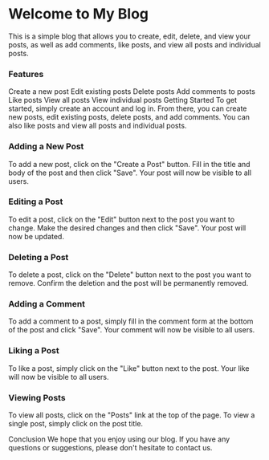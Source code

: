 <h1>  Welcome to My Blog</h1> 

This is a simple blog that allows you to create, edit, delete, and view your posts, as well as add comments, like posts, and view all posts and individual posts.

<h3> Features</h3> 
Create a new post
Edit existing posts
Delete posts
Add comments to posts
Like posts
View all posts
View individual posts
Getting Started
To get started, simply create an account and log in. From there, you can create new posts, edit existing posts, delete posts, and add comments. You can also like posts and view all posts and individual posts.

<h3> Adding a New Post</h3> 
To add a new post, click on the "Create a Post" button. Fill in the title and body of the post and then click "Save". Your post will now be visible to all users.

<h3> Editing a Post</h3> 
To edit a post, click on the "Edit" button next to the post you want to change. Make the desired changes and then click "Save". Your post will now be updated.

<h3> Deleting a Post</h3> 
To delete a post, click on the "Delete" button next to the post you want to remove. Confirm the deletion and the post will be permanently removed.

<h3> Adding a Comment</h3> 
To add a comment to a post, simply fill in the comment form at the bottom of the post and click "Save". Your comment will now be visible to all users.

<h3> Liking a Post</h3> 
To like a post, simply click on the "Like" button next to the post. Your like will now be visible to all users.

<h3> Viewing Posts</h3> 
To view all posts, click on the "Posts" link at the top of the page. To view a single post, simply click on the post title.

Conclusion
We hope that you enjoy using our blog. If you have any questions or suggestions, please don't hesitate to contact us.
